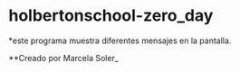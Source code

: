 # holbertonschool-zero_day
*este programa muestra diferentes mensajes en la pantalla.

**Creado por Marcela Soler_
